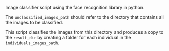 Image classifier script using the face recognition library in python.

The `unclassified_images_path` should refer to the directory that contains all the images to be classified.

This script classifies the images from this directory and produces a copy to the `result_dir` by creating a folder for each individual in the `individuals_images_path`.


 
